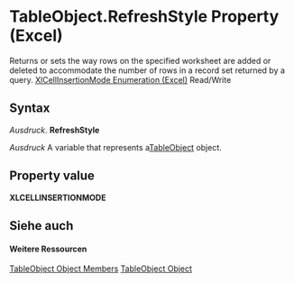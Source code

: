
# TableObject.RefreshStyle Property (Excel)

Returns or sets the way rows on the specified worksheet are added or deleted to accommodate the number of rows in a record set returned by a query. [XlCellInsertionMode Enumeration (Excel)](582f504f-8acf-c359-186e-35429192b6b0.md) Read/Write


## Syntax

 _Ausdruck_. **RefreshStyle**

 _Ausdruck_ A variable that represents a[TableObject](c853beb6-f2e7-dda0-b33a-8110a6c23de8.md) object.


## Property value

 **XLCELLINSERTIONMODE**


## Siehe auch


#### Weitere Ressourcen


[TableObject Object Members](http://msdn.microsoft.com/library/6fbca0ef-b855-d09c-f2ba-579d50f802fb%28Office.15%29.aspx)
[TableObject Object](c853beb6-f2e7-dda0-b33a-8110a6c23de8.md)